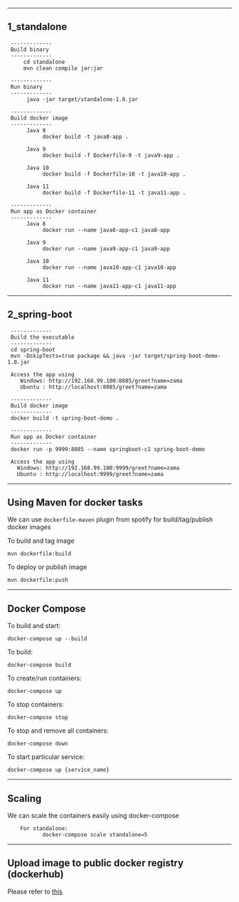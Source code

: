 -------------
1_standalone
-------------
     -------------
     Build binary
     -------------
         cd standalone
         mvn clean compile jar:jar

     -------------
     Run binary
     -------------
          java -jar target/standalone-1.0.jar

     -------------
     Build docker image
     -------------
          Java 8
               docker build -t java8-app .

          Java 9 
               docker build -f Dockerfile-9 -t java9-app .

          Java 10 
               docker build -f Dockerfile-10 -t java10-app .

          Java 11
               docker build -f Dockerfile-11 -t java11-app .

     -------------
     Run app as Docker container
     -------------
          Java 8
               docker run --name java8-app-c1 java8-app 

          Java 9
               docker run --name java9-app-c1 java9-app

          Java 10
               docker run --name java10-app-c1 java10-app

          Java 11
               docker run --name java11-app-c1 java11-app		


-------------
2_spring-boot
-------------
     -------------
     Build the executable
     -------------
     cd spring-boot
     mvn -DskipTests=true package && java -jar target/spring-boot-demo-1.0.jar
       
     Access the app using
        Windows: http://192.168.99.100:8085/greet?name=zama
        Ubuntu : http://localhost:8085/greet?name=zama

     -------------
     Build docker image
     -------------
     docker build -t spring-boot-demo .

     -------------
     Run app as Docker container
     -------------
     docker run -p 9999:8085 --name springboot-c1 spring-boot-demo
       
     Access the app using
       Windows: http://192.168.99.100:9999/greet?name=zama 
       Ubuntu : http://localhost:9999/greet?name=zama

  

-------------
Using Maven for docker tasks
-------------
We can use `dockerfile-maven` plugin from spotify for build/tag/publish docker images 

To build and tag image
  
    mvn dockerfile:build
    
To deploy or publish image
    
    mvn dockerfile:push
        


-------------
Docker Compose
-------------

To build and start:

	docker-compose up --build


To build:

	docker-compose build


To create/run containers:

	docker-compose up


To stop containers:

	docker-compose stop
	
	
To stop and remove all containers:

	docker-compose down


To start particular service:

	docker-compose up {service_name}

-------------
Scaling
-------------
We can scale the containers easily using docker-compose

        For standalone:
               docker-compose scale standalone=5


-------------
Upload image to public docker registry (dockerhub)
-------------
   Please refer to [this](https://github.com/mbzama/docker-training/blob/master/README.md#upload-image-to-public-registry-dockerhub)

